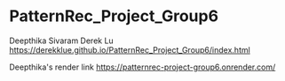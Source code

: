 # PatternRec_Project_Group6
Deepthika Sivaram
Derek Lu
https://derekklue.github.io/PatternRec_Project_Group6/index.html 

Deepthika's render link
https://patternrec-project-group6.onrender.com/
